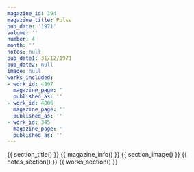 ```yaml
---
magazine_id: 394
magazine_title: Pulse
pub_date: '1971'
volume: ''
number: 4
month: ''
notes: null
pub_date1: 31/12/1971
pub_date2: null
image: null
works_included:
- work_id: 4807
  magazine_page: ''
  published_as: ''
- work_id: 4806
  magazine_page: ''
  published_as: ''
- work_id: 345
  magazine_page: ''
  published_as: ''
---
```


{{ section_title() }}
{{ magazine_info() }}
{{ section_image() }}
{{ notes_section() }}
{{ works_section() }}
